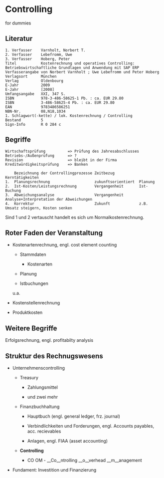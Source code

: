 # Controlling

for dummies

## Literatur

    1. Verfasser	Varnholt, Norbert T.
    2. Verfasser	Lebefromm, Uwe
    3. Verfasser	Hoberg, Peter
    Titel			Kostenrechnung und operatives Controlling: Betriebswirtschaftliche Grundlagen und Anwendung mit SAP ERP
    Verfasserangabe	von Norbert Varnholt ; Uwe Lebefromm und Peter Hoberg
    Verlagsort		München
    Verlag			Oldenbourg
    E-Jahr	 		2009
    E-Jahr	 		[2008]
    Umfangsangabe	XXI, 347 S.
    ISBN	 		978-3-486-58625-1 Pb. : ca. EUR 29.80
    ISBN	 		3-486-58625-4 Pb. : ca. EUR 29.80
    EAN	 			9783486586251
    NBN-Nr.	 		08,N18,1034
    1. Schlagwort(-kette) / lok. Kostenrechnung / Controlling  
    Bestand	 		5
    Sign-Info	 	R 0 284 c

## Begriffe

	Wirtschaftsprüfung			=> Prüfung des Jahresabschlusses
    Betriebs-/Außenprüfung		=> ?
    Revision 					=> bleibt in der Firma
    Kreditwürdigkeitsprüfung	=> Banken

		Bezeichnung der Controllingprozesse	Zeitbezug			Kerntätigkeiten
	1.	Planungsrechnung					zukunftsorientiert	Planung
	2.	Ist-Kosten/Leistungsrechnung		Vergangenheit		Ist-Buchung
	3.	Abweichungsanalyse					Vergangenheit		Analyse+Interpretation der Abweichungen
	4.	Korrektur							Zukunft				z.B. Umsatz steigern, Kosten senken

Sind 1 und 2 vertauscht handelt es sich um Normalkostenrechnung.

## Roter Faden der Veranstaltung

* Kostenartenrechnung, engl. cost element counting

	* Stammdaten

		* Kostenarten

	* Planung
	
	* Istbuchungen

    u.a.

* Kostenstellenrechnung

* Produktkosten


## Weitere Begriffe

Erfolgsrechnung, engl. profitabilty analysis

## Struktur des Rechnugswesens

* Unternehmenscontrolling

	* Treasury

		* Zahlungsmittel

		* und zwei mehr

	* Finanzbuchhaltung

		* Hauptbuch (engl. general ledger, frz. journal)

		* Verbindlichkeiten und Forderungen, engl. Accounts payables, acc. recievables

		* Anlagen, engl. FIAA (asset accounting)

	* __Controlling__

		* CO OM - __Co__ntrolling __o__verhead __m__anagement

* Fundament: Investition und Finanzierung
